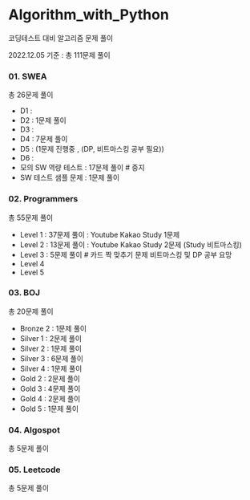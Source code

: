 # Algorithm_with_Python

코딩테스트 대비 알고리즘 문제 풀이

2022.12.05 기준 :  총 111문제 풀이



### 01. SWEA

총 26문제 풀이

- D1 :
- D2 : 1문제 풀이
- D3 :
- D4 : 7문제 풀이 
- D5 : (1문제 진행중 , (DP, 비트마스킹 공부 필요))
- D6 :
- 모의 SW 역량 테스트 : 17문제 풀이    # 중지
- SW 테스트 샘플 문제 : 1문제 풀이



### 02. Programmers

총 55문제 풀이

- Level 1  :  37문제 풀이      : Youtube Kakao Study 1문제
- Level 2  :  13문제 풀이      : Youtube Kakao Study 2문제 (Study 비트마스킹)
- Level 3  :  5문제 풀이 # 카드 짝 맞추기 문제 비트마스킹 및 DP 공부 요망 
- Level 4
- Level 5



### 03. BOJ

총 20문제 풀이

- Bronze 2 : 1문제 풀이
- Silver 1 : 2문제 풀이
- Silver 2 : 1문제 풀이
- Silver 3 : 6문제 풀이
- Silver 4 : 1문제 풀이
- Gold 2 : 2문제 풀이
- Gold 3 : 4문제 풀이
- Gold 4 : 2문제 풀이
- Gold 5 : 1문제 풀이



### 04. Algospot

총 5문제 풀이



### 05. Leetcode

총 5문제 풀이